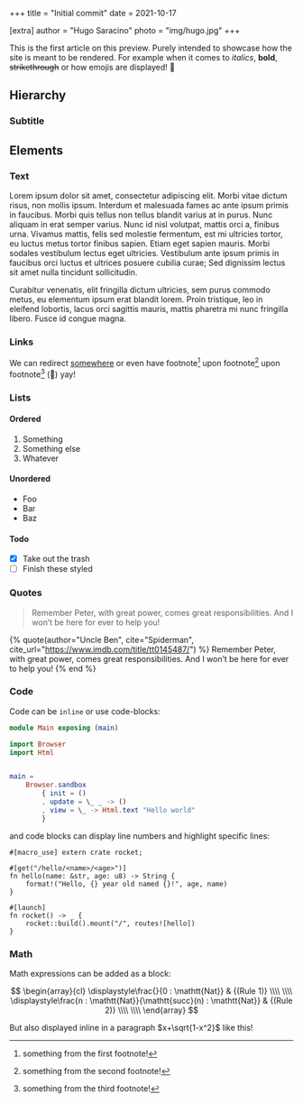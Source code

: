 +++
title = "Initial commit"
date = 2021-10-17

[extra]
author = "Hugo Saracino"
photo = "img/hugo.jpg"
+++

This is the first article on this preview. Purely intended to showcase how the
site is meant to be rendered. For example when it comes to _italics_, **bold**,
~~strikethrough~~ or how emojis are displayed! :rocket:

<!-- more -->

## Hierarchy

### Subtitle

## Elements

### Text

Lorem ipsum dolor sit amet, consectetur adipiscing elit. Morbi vitae dictum
risus, non mollis ipsum. Interdum et malesuada fames ac ante ipsum primis in
faucibus. Morbi quis tellus non tellus blandit varius at in purus. Nunc aliquam
in erat semper varius. Nunc id nisl volutpat, mattis orci a, finibus urna.
Vivamus mattis, felis sed molestie fermentum, est mi ultricies tortor, eu luctus
metus tortor finibus sapien. Etiam eget sapien mauris. Morbi sodales vestibulum
lectus eget ultricies. Vestibulum ante ipsum primis in faucibus orci luctus et
ultrices posuere cubilia curae; Sed dignissim lectus sit amet nulla tincidunt
sollicitudin.

Curabitur venenatis, elit fringilla dictum ultricies, sem purus commodo metus,
eu elementum ipsum erat blandit lorem. Proin tristique, leo in eleifend
lobortis, lacus orci sagittis mauris, mattis pharetra mi nunc fringilla libero.
Fusce id congue magna.

### Links

We can redirect [somewhere][repo] or even have footnote[^footnote-1] upon
footnote[^footnote-2] upon footnote[^footnote-3] (:construction:) yay!

### Lists

#### Ordered

1. Something
2. Something else
3. Whatever

#### Unordered

- Foo
- Bar
- Baz

#### Todo

- [x] Take out the trash
- [ ] Finish these styled

### Quotes

> Remember Peter, with great power, comes great responsibilities. And I won’t be
> here for ever to help you!

{% quote(author="Uncle Ben", cite="Spiderman", cite_url="https://www.imdb.com/title/tt0145487/") %}
Remember Peter, with great power, comes great responsibilities. And I won’t be
here for ever to help you!
{% end %}

### Code

Code can be `inline` or use code-blocks:

```elm
module Main exposing (main)

import Browser
import Html


main =
    Browser.sandbox
        { init = ()
        , update = \_ _ -> ()
        , view = \_ -> Html.text "Hello world"
        }
```

and code blocks can display line numbers and highlight specific lines:

```rs,linenos,hl_lines=8-11
#[macro_use] extern crate rocket;

#[get("/hello/<name>/<age>")]
fn hello(name: &str, age: u8) -> String {
    format!("Hello, {} year old named {}!", age, name)
}

#[launch]
fn rocket() -> _ {
    rocket::build().mount("/", routes![hello])
}
```

### Math

Math expressions can be added as a block:

$$
\begin{array}{cl}
\displaystyle\frac{}{0 : \mathtt{Nat}} & {(Rule 1)}
\\\\ \\\\
\displaystyle\frac{n : \mathtt{Nat}}{\mathtt{succ}(n) : \mathtt{Nat}} & {(Rule 2)}
\\\\ \\\\
\end{array}
$$

But also displayed inline in a paragraph $x+\sqrt{1-x^2}$ like this!

[^footnote-1]: something from the first footnote!

[^footnote-2]: something from the second footnote!

[^footnote-3]: something from the third footnote!

[repo]: https://github.com/Punie
